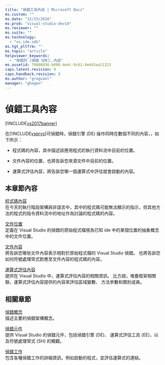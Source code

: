 ```yaml
---
title: "偵錯工具內容 | Microsoft Docs"
ms.custom: ""
ms.date: "12/15/2016"
ms.prod: "visual-studio-dev14"
ms.reviewer: ""
ms.suite: ""
ms.technology: 
  - "vs-ide-sdk"
ms.tgt_pltfrm: ""
ms.topic: "article"
helpviewer_keywords: 
  - "偵錯的 [偵錯 SDK]，內容"
ms.assetid: 79808036-b680-4e4c-9c61-4ed43aa11323
caps.latest.revision: 9
caps.handback.revision: 9
ms.author: "gregvanl"
manager: "ghogen"
---
```

# 偵錯工具內容
[!INCLUDE[vs2017banner](../../code-quality/includes/vs2017banner.md)]

在[!INCLUDE[vsprvs](../../code-quality/includes/vsprvs_md.md)]可偵錯時，偵錯引擎 \(DE\) 操作同時在數個不同的內容，，如下所示：  
  
-   程式碼的內容，其中描述該應用程式的執行資料流中目前的位置。  
  
-   文件內容的位置，也將告訴您來源文件中目前的位置。  
  
-   運算式評估內容，將告訴您哪一個運算式中評估就會啟動的內容。  
  
## 本章節內容  
 [程式碼內容](../../extensibility/debugger/code-context.md)  
 在今天的執行階段架構與非語言中，其中的程式碼可能無法顯示的指示，但其他方法的程式的指令資料流中的地址作為討論的程式碼的內容。  
  
 [文件位置](../../extensibility/debugger/document-position.md)  
 定義在 Visual Studio 的偵錯的原始程式檔視為已知 ide 中的某個位置的抽象概念中的文件位置。  
  
 [文件內容](../../extensibility/debugger/document-context.md)  
 將告訴您哪些文件內容表示相對於原始程式檔的 Visual Studio 偵錯。  也將告訴您如何符號處理常式對應至文件內容的程式碼的內容。  
  
 [運算式評估內容](../../extensibility/debugger/expression-evaluation-context.md)  
 提供在 Visual Studio 中，運算式評估內容的相關資訊。  比方說，堆疊框架相關聯，運算式評估內容提供的內容來評估區域變數、 方法參數和類別成員。  
  
## 相關章節  
 [偵錯概念](../../extensibility/debugger/debugger-concepts.md)  
 描述主要的偵錯架構概念。  
  
 [偵錯元件](../../extensibility/debugger/debugger-components.md)  
 提供 Visual Studio 的偵錯元件，包括偵錯引擎 \(DE\)、 運算式評估工具 \(EE\)，以及符號處理常式 \(SH\) 的概觀。  
  
 [偵錯工作](../../extensibility/debugger/debugging-tasks.md)  
 包含各種偵錯工作的詳細資訊，例如啟動的程式，並評估運算式的連結。